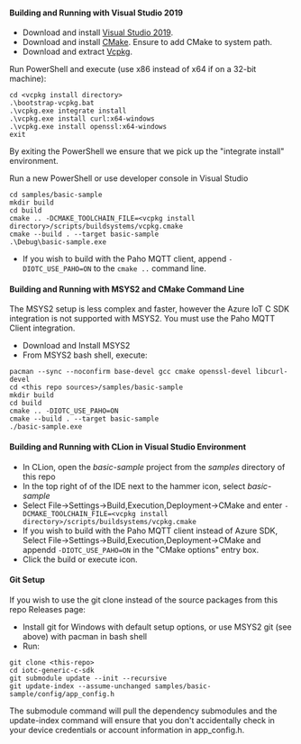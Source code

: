 
#### Building and Running with Visual Studio 2019

* Download and install [Visual Studio 2019](https://visualstudio.microsoft.com/downloads/).
* Download and install [CMake](https://cmake.org/download/). Ensure to add CMake to system path.
* Download and extract [Vcpkg](https://github.com/microsoft/vcpkg/releases).

Run PowerShell and execute (use x86 instead of x64 if on a 32-bit machine):

```shell script
cd <vcpkg install directory>
.\bootstrap-vcpkg.bat
.\vcpkg.exe integrate install
.\vcpkg.exe install curl:x64-windows
.\vcpkg.exe install openssl:x64-windows
exit
```

By exiting the PowerShell we ensure that we pick up the "integrate install" environment. 

Run a new PowerShell or use developer console in Visual Studio 


```shell script
cd samples/basic-sample
mkdir build
cd build
cmake .. -DCMAKE_TOOLCHAIN_FILE=<vcpkg install directory>/scripts/buildsystems/vcpkg.cmake 
cmake --build . --target basic-sample 
.\Debug\basic-sample.exe
```

* If you wish to build with the Paho MQTT client, append ```-DIOTC_USE_PAHO=ON``` to the ```cmake ..``` command line.

#### Building and  Running with MSYS2 and CMake Command Line

The MSYS2 setup is less complex and faster, however the Azure IoT C SDK integration is not supported with MSYS2. 
You must use the Paho MQTT Client integration. 

* Download and Install MSYS2
* From MSYS2 bash shell, execute:

```shell script
pacman --sync --noconfirm base-devel gcc cmake openssl-devel libcurl-devel
cd <this repo sources>/samples/basic-sample
mkdir build
cd build
cmake .. -DIOTC_USE_PAHO=ON
cmake --build . --target basic-sample
./basic-sample.exe
```

#### Building and Running with CLion in Visual Studio Environment

* In CLion, open the *basic-sample* project from the *samples* directory of this repo
* In the top right of of the IDE next to the hammer icon, select *basic-sample*
* Select File->Settings->Build,Execution,Deployment->CMake and enter ```-DCMAKE_TOOLCHAIN_FILE=<vcpkg install directory>/scripts/buildsystems/vcpkg.cmake``` 
* If you wish to build with the Paho MQTT client instead of Azure SDK, Select File->Settings->Build,Execution,Deployment->CMake 
and appendd ```-DIOTC_USE_PAHO=ON``` in the "CMake options" entry box.
* Click the build or execute icon.


#### Git Setup

If you wish to use the git clone instead of the source packages from this repo Releases page:

* Install git for Windows with default setup options, or use MSYS2 git (see above) with pacman in bash shell
* Run:

```shell script
git clone <this-repo>
cd iotc-generic-c-sdk
git submodule update --init --recursive
git update-index --assume-unchanged samples/basic-sample/config/app_config.h
```

The submodule command will pull the dependency submodules and the update-index command will ensure 
that you don't accidentally check in your device credentials or account information in app_config.h.
